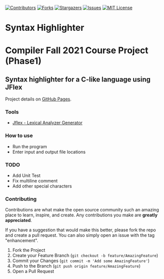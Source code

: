 [![Contributors][contributors-shield]][contributors-url]
[![Forks][forks-shield]][forks-url]
[![Stargazers][stars-shield]][stars-url]
[![Issues][issues-shield]][issues-url]
[![MIT License][license-shield]][license-url]

# Syntax Highlighter
# Compiler Fall 2021 Course Project (Phase1)
## Syntax highlighter for a C-like language using JFlex

Project details on [GitHub Pages](https://aidaaminian.github.io/Syntax-Highlighter/).

### Tools
- [Jflex -  Lexical Analyzer Generator](https://www.jflex.de/)

### How to use
- Run the program 
- Enter input and output file locations

### TODO
- Add Unit Test
- Fix multiline comment 
- Add other special characters

### Contributing 

Contributions are what make the open source community such an amazing place to learn, inspire, and create. Any contributions you make are **greatly appreciated**.

If you have a suggestion that would make this better, please fork the repo and create a pull request. You can also simply open an issue with the tag "enhancement".

1. Fork the Project
2. Create your Feature Branch (`git checkout -b feature/AmazingFeature`)
3. Commit your Changes (`git commit -m 'Add some AmazingFeature'`)
4. Push to the Branch (`git push origin feature/AmazingFeature`)
5. Open a Pull Request

[contributors-shield]: https://img.shields.io/github/contributors/aidaaminian/Syntax-Highlighter.svg?style=for-the-badge
[contributors-url]: https://github.com/aidaaminian/Syntax-Highlighter/graphs/contributors
[forks-shield]: https://img.shields.io/github/forks/aidaaminian/Syntax-Highlighter.svg?style=for-the-badge
[forks-url]: https://github.com/aidaaminian/Syntax-Highlighter/network/members
[stars-shield]: https://img.shields.io/github/stars/aidaaminian/Syntax-Highlighter.svg?style=for-the-badge
[stars-url]: https://github.com/aidaaminian/Syntax-Highlighter/stargazers
[issues-shield]: https://img.shields.io/github/issues/aidaaminian/Syntax-Highlighter.svg?style=for-the-badge
[issues-url]: https://github.com/aidaaminian/Syntax-Highlighter/issues
[license-shield]: https://img.shields.io/github/license/aidaaminian/Syntax-Highlighter.svg?style=for-the-badge
[license-url]: https://github.com/aidaaminian/Syntax-Highlighter/blob/master/LICENSE.txt